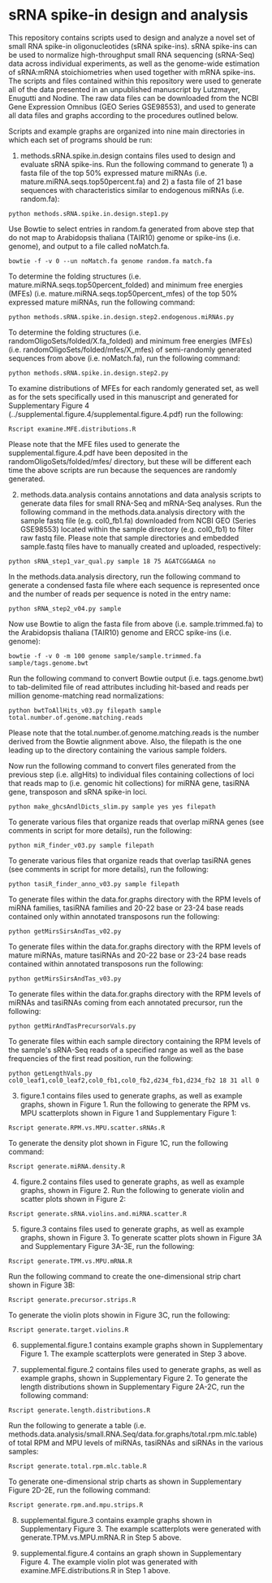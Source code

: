 # sRNA spike-in design and analysis
This repository contains scripts used to design and analyze a novel set of small RNA spike-in oligonucleotides (sRNA spike-ins). sRNA spike-ins can be used to normalize high-throughput small RNA sequencing (sRNA-Seq) data across individual experiments, as well as the genome-wide estimation of sRNA:mRNA stoichiometries when used together with mRNA spike-ins. The scripts and files contained within this repository were used to generate all of the data presented in an unpublished manuscript by Lutzmayer, Enugutti and Nodine. The raw data files can be downloaded from the NCBI Gene Expression Omnibus (GEO Series GSE98553), and used to generate all data files and graphs according to the procedures outlined below.

Scripts and example graphs are organized into nine main directories in which each set of programs should be run:


1. methods.sRNA.spike.in.design contains files used to design and evaluate sRNA spike-ins.
Run the following command to generate 1) a fasta file of the top 50% expressed mature miRNAs (i.e. mature.miRNA.seqs.top50percent.fa) and 2) a fasta file of 21 base sequences with characteristics similar to endogenous miRNAs (i.e. random.fa): 
```shell
python methods.sRNA.spike.in.design.step1.py
```
Use Bowtie to select entries in random.fa generated from above step that do not map to Arabidopsis thaliana (TAIR10) genome or spike-ins (i.e. genome), and output to a file called noMatch.fa.
```shell
bowtie -f -v 0 --un noMatch.fa genome random.fa match.fa
```
To determine the folding structures (i.e. mature.miRNA.seqs.top50percent_folded) and minimum free energies (MFEs) (i.e. mature.miRNA.seqs.top50percent_mfes) of the top 50% expressed mature miRNAs, run the following command:
```shell
python methods.sRNA.spike.in.design.step2.endogenous.miRNAs.py
```
To determine the folding structures (i.e. randomOligoSets/folded/X.fa_folded) and minimum free energies (MFEs) (i.e. randomOligoSets/folded/mfes/X_mfes) of semi-randomly generated sequences from above (i.e. noMatch.fa), run the following command:
```shell
python methods.sRNA.spike.in.design.step2.py
```
To examine distributions of MFEs for each randomly generated set, as well as for the sets specifically used in this manuscript and generated for Supplementary Figure 4 (../supplemental.figure.4/supplemental.figure.4.pdf) run the following: 
```shell
Rscript examine.MFE.distributions.R
```
Please note that the MFE files used to generate the supplemental.figure.4.pdf have been deposited in the randomOligoSets/folded/mfes/ directory, but these will be different each time the above scripts are run because the sequences are randomly generated.


2. methods.data.analysis contains annotations and data analysis scripts to generate data files for small RNA-Seq and mRNA-Seq analyses.
Run the following command in the methods.data.analysis directory with the sample fastq file (e.g. col0_fb1.fa) downloaded from NCBI GEO (Series GSE98553) located within the sample directory (e.g. col0_fb1) to filter raw fastq file. Please note that sample directories and embedded sample.fastq files have to manually created and uploaded, respectively:
```shell
python sRNA_step1_var_qual.py sample 18 75 AGATCGGAAGA no 
```
In the methods.data.analysis directory, run the following command to generate a condensed fasta file where each sequence is represented once and the number of reads per sequence is noted in the entry name:
```shell
python sRNA_step2_v04.py sample 
```
Now use Bowtie to align the fasta file from above (i.e. sample.trimmed.fa) to the Arabidopsis thaliana (TAIR10) genome and ERCC spike-ins (i.e. genome):
```shell
bowtie -f -v 0 -m 100 genome sample/sample.trimmed.fa sample/tags.genome.bwt  
```
Run the following command to convert Bowtie output (i.e. tags.genome.bwt) to tab-delimited file of read attributes including hit-based and reads per million genome-matching read normalizations:
```shell
python bwtToAllHits_v03.py filepath sample total.number.of.genome.matching.reads 
```
Please note that the total.number.of.genome.matching.reads is the number derived from the Bowtie alignment above. Also, the filepath is the one leading up to the directory containing the various sample folders.

Now run the following command to convert files generated from the previous step (i.e. allgHits) to individual files containing collections of loci that reads map to (i.e. genomic hit collections) for miRNA gene, tasiRNA gene, transposon and sRNA spike-in loci.
```shell
python make_ghcsAndlDicts_slim.py sample yes yes filepath
```
To generate various files that organize reads that overlap miRNA genes (see comments in script for more details), run the following:
```shell
python miR_finder_v03.py sample filepath
```
To generate various files that organize reads that overlap tasiRNA genes (see comments in script for more details), run the following:
```shell
python tasiR_finder_anno_v03.py sample filepath
```
To generate files within the data.for.graphs directory with the RPM levels of miRNA families, tasiRNA families and 20-22 base or 23-24 base reads contained only within annotated transposons run the following:
```shell
python getMirsSirsAndTas_v02.py
```
To generate files within the data.for.graphs directory with the RPM levels of mature miRNAs, mature tasiRNAs and 20-22 base or 23-24 base reads contained within annotated transposons run the following:
```shell
python getMirsSirsAndTas_v03.py
```
To generate files within the data.for.graphs directory with the RPM levels of miRNAs and tasiRNAs coming from each annotated precursor, run the following:
```shell
python getMirAndTasPrecursorVals.py
```
To generate files within each sample directory containing the RPM levels of the sample's sRNA-Seq reads of a specified range as well as the base frequencies of the first read position, run the following:
```shell
python getLengthVals.py col0_leaf1,col0_leaf2,col0_fb1,col0_fb2,d234_fb1,d234_fb2 18 31 all 0
```


3. figure.1 contains files used to generate graphs, as well as example graphs, shown in Figure 1.
Run the following to generate the RPM vs. MPU scatterplots shown in Figure 1 and Supplementary Figure 1:
```shell
Rscript generate.RPM.vs.MPU.scatter.sRNAs.R
```
To generate the density plot shown in Figure 1C, run the following command:
```shell
Rscript generate.miRNA.density.R
```


4. figure.2 contains files used to generate graphs, as well as example graphs, shown in Figure 2.
Run the following to generate violin and scatter plots shown in Figure 2:
```shell
Rscript generate.sRNA.violins.and.miRNA.scatter.R
```


5. figure.3 contains files used to generate graphs, as well as example graphs, shown in Figure 3.
To generate scatter plots shown in Figure 3A and Supplementary Figure 3A-3E, run the following:
```shell
Rscript generate.TPM.vs.MPU.mRNA.R
```
Run the following command to create the one-dimensional strip chart shown in Figure 3B:
```shell
Rscript generate.precursor.strips.R
```
To generate the violin plots showin in Figure 3C, run the following:
```shell
Rscript generate.target.violins.R
```


6. supplemental.figure.1 contains example graphs shown in Supplementary Figure 1.
The example scatterplots were generated in Step 3 above.


7. supplemental.figure.2 contains files used to generate graphs, as well as example graphs, shown in Supplementary Figure 2.
To generate the length distributions shown in Supplementary Figure 2A-2C, run the following command:
```shell
Rscript generate.length.distributions.R
```
Run the following to generate a table (i.e. methods.data.analysis/small.RNA.Seq/data.for.graphs/total.rpm.mlc.table) of total RPM and MPU levels of miRNAs, tasiRNAs and siRNAs in the various samples:
```shell
Rscript generate.total.rpm.mlc.table.R
```
To generate one-dimensional strip charts as shown in Supplementary Figure 2D-2E, run the following command:
```shell
Rscript generate.rpm.and.mpu.strips.R
```


8. supplemental.figure.3 contains example graphs shown in Supplementary Figure 3.
The example scatterplots were generated with generate.TPM.vs.MPU.mRNA.R in Step 5 above.


9. supplemental.figure.4 contains an graph shown in Supplementary Figure 4.
The example violin plot was generated with examine.MFE.distributions.R in Step 1 above.

